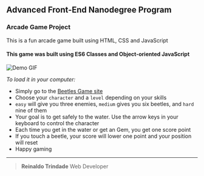 ## Advanced Front-End Nanodegree Program
### Arcade Game Project


This is a fun arcade game built using HTML, CSS and JavaScript
#### This game was built using ES6 Classes and Object-oriented JavaScript

![Demo GIF](/images/Demo.gif)

*To load it in your computer:*

* Simply go to the [Beetles Game site](https://reinaldooo.github.io/Beetles-Game/)
* Choose your ``character`` and a ``level`` depending on your skills
* ``easy`` will give you three enemies, ``medium`` gives you six beetles, and ``hard`` nine of them
* Your goal is to get safely to the water. Use the arrow keys in your keyboard to control the character
* Each time you get in the water or get an Gem, you get one score point
* If you touch a beetle, your score will lower one point and your position will reset
* Happy gaming

___
> **Reinaldo Trindade**
> Web Developer